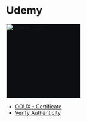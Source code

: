 # Udemy

<img src="https://www.udemy.com/staticx/udemy/images/v7/logo-udemy-inverted.svg" width="200" style="border:none; background-color:#0C0E12;" alt="Udemy Logo" />

- [OOUX - Certificate](https://github.com/midwest-mackey/share/blob/main/Certificates/Udemy/UC-44550e75-10f2-4b53-9738-bb0c69613a72-Mackey.jpg)
- [Verify Authenticity](https://www.udemy.com/certificate/UC-44550e75-10f2-4b53-9738-bb0c69613a72/?utm_campaign=email&utm_source=sendgrid.com&utm_medium=email)
